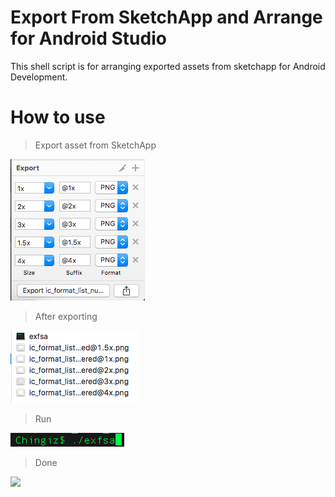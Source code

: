 # Export From SketchApp and Arrange for Android Studio
This shell script is for arranging exported assets from sketchapp for Android Development.

# How to use
> Export asset from SketchApp
<img src = "https://raw.githubusercontent.com/Chingiz/exfsa/master/exporting_from_sketch.png">

> After exporting
<img src = "https://raw.githubusercontent.com/Chingiz/exfsa/master/after_exporting.png">

> Run
<img src = "https://raw.githubusercontent.com/Chingiz/exfsa/master/run.png">

> Done
<img src = "https://raw.githubusercontent.com/Chingiz/exfsa/master/done.png">